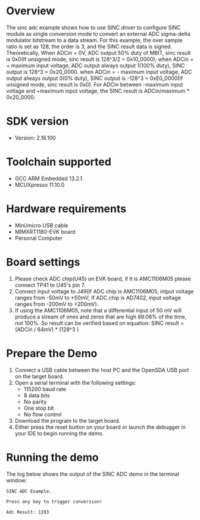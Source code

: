 Overview
========
The sinc adc example shows how to use SINC driver to configure SINC module as single conversion mode to convert
an external ADC sigma-delta modulator bitstream to a data stream. For this example, the over sample ratio is set as 128,
the order is 3, and the SINC result data is signed.
Theoretically,
When ADCin = 0V, ADC output 50% duty of MBIT, sinc result is 0x0(If unsigned mode, sinc result is 128^3/2 = 0x10_0000);
when ADCin = + maximum input voltage, ADC output always output 1(100% duty), SINC output is 128^3 = 0x20_0000.
when ADCin = - maximum input voltage, ADC output always output 0(0% duty), SINC output is -128^3 = 0xE0_0000(If unsigned
mode, sinc result is 0x0).
For ADCin between -maximum input voltage and +maximum input voltage, the SINC result is ADCin/maximum * 0x20_0000.

SDK version
===========
- Version: 2.16.100

Toolchain supported
===================
- GCC ARM Embedded  13.2.1
- MCUXpresso  11.10.0

Hardware requirements
=====================
- Mini/micro USB cable
- MIMXRT1180-EVK board
- Personal Computer

Board settings
==============
1. Please check ADC chip(U45) on EVK board, if it is AMC1106M05 please connect TP41 to U45's pin 7.
2. Connect input voltage to J49(If ADC chip is AMC1106M05, intput voltage ranges from -50mV to +50mV; If ADC chip is
    AD7402, input voltage ranges from -200mV to +200mV).
3. If using the AMC1106M05, note that a differential input of 50 mV will produce a stream of ones and zeros that are
   high 89.06% of the time, not 100%. So result can be verified based on equation: SINC result =(ADCin / 64mV) * (128^3 )

Prepare the Demo
================
1.  Connect a USB cable between the host PC and the OpenSDA USB port on the target board. 
2.  Open a serial terminal with the following settings:
    - 115200 baud rate
    - 8 data bits
    - No parity
    - One stop bit
    - No flow control
3.  Download the program to the target board.
4.  Either press the reset button on your board or launch the debugger in your IDE to begin running the demo.

Running the demo
================
The log below shows the output of the SINC ADC demo in the terminal window:
~~~~~~~~~~~~~~~~~~~~~~~~~~~~~~~~~~~
SINC ADC Example.

Press any key to trigger conversion!

Adc Result: 1193

~~~~~~~~~~~~~~~~~~~~~~~~~~~~~~~~~~~
